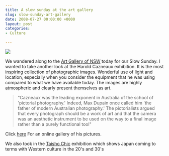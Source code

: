 ```yaml
---
title: A slow sunday at the art gallery
slug: slow-sunday-art-gallery
date: 2008-07-27 00:00:00 +0000
layout: post
categories: 
- Culture

---
```

![][williampickup]

We wandered along to the [Art Gallery of NSW][artgallery] today for our Slow Sunday. I wanted to take another look at the Harold Cazneaux exhibition. It is the most inspiring collection of photographic images. Wonderful use of light and location, especially when you consider the equipment that he was using compared to what we have available today. The images are highly atmospheric and clearly present themselves as art.

> "Cazneaux was the leading exponent in Australia of the school of 'pictorial photography.' Indeed, Max Dupain once called him 'the father of modern Australian photography.' The pictorialists argued that every photograph should be a work of art and that the camera was an aesthetic instrument to be used on the way to a final image rather than a purely functional tool"


Click [here][nla] For an online gallery of his pictures.

We also took in the [Taisho Chic][artgallery 2] exhibition which shows Japan coming to terms with Western culture in the 20's and 30's

[artgallery]: http://www.artgallery.nsw.gov.au/
[artgallery 2]: http://archive.artgallery.nsw.gov.au/media/archives_2008/taisho_chic/
[nla]: http://pandora.nla.gov.au/pan/37309/20040617-0000/www.nla.gov.au/exhibitions/caz/index.html
[williampickup]: /assets/images/2014/02/Cazneaux1.gif
